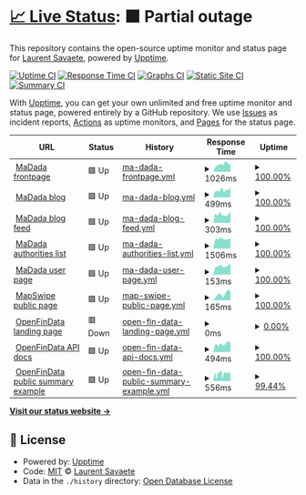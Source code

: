 # [📈 Live Status](https://laurentS.github.io/myupptime): <!--live status--> **🟧 Partial outage**

This repository contains the open-source uptime monitor and status page for [Laurent Savaete](https://openfindata.io), powered by [Upptime](https://github.com/upptime/upptime).

[![Uptime CI](https://github.com/laurentS/myupptime/workflows/Uptime%20CI/badge.svg)](https://github.com/laurentS/myupptime/actions?query=workflow%3A%22Uptime+CI%22)
[![Response Time CI](https://github.com/laurentS/myupptime/workflows/Response%20Time%20CI/badge.svg)](https://github.com/laurentS/myupptime/actions?query=workflow%3A%22Response+Time+CI%22)
[![Graphs CI](https://github.com/laurentS/myupptime/workflows/Graphs%20CI/badge.svg)](https://github.com/laurentS/myupptime/actions?query=workflow%3A%22Graphs+CI%22)
[![Static Site CI](https://github.com/laurentS/myupptime/workflows/Static%20Site%20CI/badge.svg)](https://github.com/laurentS/myupptime/actions?query=workflow%3A%22Static+Site+CI%22)
[![Summary CI](https://github.com/laurentS/myupptime/workflows/Summary%20CI/badge.svg)](https://github.com/laurentS/myupptime/actions?query=workflow%3A%22Summary+CI%22)

With [Upptime](https://upptime.js.org), you can get your own unlimited and free uptime monitor and status page, powered entirely by a GitHub repository. We use [Issues](https://github.com/laurentS/myupptime/issues) as incident reports, [Actions](https://github.com/laurentS/myupptime/actions) as uptime monitors, and [Pages](https://laurentS.github.io/myupptime) for the status page.

<!--start: status pages-->
<!-- This summary is generated by Upptime (https://github.com/upptime/upptime) -->
<!-- Do not edit this manually, your changes will be overwritten -->
<!-- prettier-ignore -->
| URL | Status | History | Response Time | Uptime |
| --- | ------ | ------- | ------------- | ------ |
| <img alt="" src="https://favicons.githubusercontent.com/madada.fr" height="13"> [MaDada frontpage](https://madada.fr) | 🟩 Up | [ma-dada-frontpage.yml](https://github.com/laurentS/myupptime/commits/HEAD/history/ma-dada-frontpage.yml) | <details><summary><img alt="Response time graph" src="./graphs/ma-dada-frontpage/response-time-week.png" height="20"> 1026ms</summary><br><a href="https://laurentS.github.io/myupptime/history/ma-dada-frontpage"><img alt="Response time 1016" src="https://img.shields.io/endpoint?url=https%3A%2F%2Fraw.githubusercontent.com%2FlaurentS%2Fmyupptime%2FHEAD%2Fapi%2Fma-dada-frontpage%2Fresponse-time.json"></a><br><a href="https://laurentS.github.io/myupptime/history/ma-dada-frontpage"><img alt="24-hour response time 952" src="https://img.shields.io/endpoint?url=https%3A%2F%2Fraw.githubusercontent.com%2FlaurentS%2Fmyupptime%2FHEAD%2Fapi%2Fma-dada-frontpage%2Fresponse-time-day.json"></a><br><a href="https://laurentS.github.io/myupptime/history/ma-dada-frontpage"><img alt="7-day response time 1026" src="https://img.shields.io/endpoint?url=https%3A%2F%2Fraw.githubusercontent.com%2FlaurentS%2Fmyupptime%2FHEAD%2Fapi%2Fma-dada-frontpage%2Fresponse-time-week.json"></a><br><a href="https://laurentS.github.io/myupptime/history/ma-dada-frontpage"><img alt="30-day response time 1186" src="https://img.shields.io/endpoint?url=https%3A%2F%2Fraw.githubusercontent.com%2FlaurentS%2Fmyupptime%2FHEAD%2Fapi%2Fma-dada-frontpage%2Fresponse-time-month.json"></a><br><a href="https://laurentS.github.io/myupptime/history/ma-dada-frontpage"><img alt="1-year response time 1016" src="https://img.shields.io/endpoint?url=https%3A%2F%2Fraw.githubusercontent.com%2FlaurentS%2Fmyupptime%2FHEAD%2Fapi%2Fma-dada-frontpage%2Fresponse-time-year.json"></a></details> | <details><summary><a href="https://laurentS.github.io/myupptime/history/ma-dada-frontpage">100.00%</a></summary><a href="https://laurentS.github.io/myupptime/history/ma-dada-frontpage"><img alt="All-time uptime 99.90%" src="https://img.shields.io/endpoint?url=https%3A%2F%2Fraw.githubusercontent.com%2FlaurentS%2Fmyupptime%2FHEAD%2Fapi%2Fma-dada-frontpage%2Fuptime.json"></a><br><a href="https://laurentS.github.io/myupptime/history/ma-dada-frontpage"><img alt="24-hour uptime 100.00%" src="https://img.shields.io/endpoint?url=https%3A%2F%2Fraw.githubusercontent.com%2FlaurentS%2Fmyupptime%2FHEAD%2Fapi%2Fma-dada-frontpage%2Fuptime-day.json"></a><br><a href="https://laurentS.github.io/myupptime/history/ma-dada-frontpage"><img alt="7-day uptime 100.00%" src="https://img.shields.io/endpoint?url=https%3A%2F%2Fraw.githubusercontent.com%2FlaurentS%2Fmyupptime%2FHEAD%2Fapi%2Fma-dada-frontpage%2Fuptime-week.json"></a><br><a href="https://laurentS.github.io/myupptime/history/ma-dada-frontpage"><img alt="30-day uptime 100.00%" src="https://img.shields.io/endpoint?url=https%3A%2F%2Fraw.githubusercontent.com%2FlaurentS%2Fmyupptime%2FHEAD%2Fapi%2Fma-dada-frontpage%2Fuptime-month.json"></a><br><a href="https://laurentS.github.io/myupptime/history/ma-dada-frontpage"><img alt="1-year uptime 99.90%" src="https://img.shields.io/endpoint?url=https%3A%2F%2Fraw.githubusercontent.com%2FlaurentS%2Fmyupptime%2FHEAD%2Fapi%2Fma-dada-frontpage%2Fuptime-year.json"></a></details>
| <img alt="" src="https://favicons.githubusercontent.com/blog.madada.fr" height="13"> [MaDada blog](https://blog.madada.fr) | 🟩 Up | [ma-dada-blog.yml](https://github.com/laurentS/myupptime/commits/HEAD/history/ma-dada-blog.yml) | <details><summary><img alt="Response time graph" src="./graphs/ma-dada-blog/response-time-week.png" height="20"> 499ms</summary><br><a href="https://laurentS.github.io/myupptime/history/ma-dada-blog"><img alt="Response time 630" src="https://img.shields.io/endpoint?url=https%3A%2F%2Fraw.githubusercontent.com%2FlaurentS%2Fmyupptime%2FHEAD%2Fapi%2Fma-dada-blog%2Fresponse-time.json"></a><br><a href="https://laurentS.github.io/myupptime/history/ma-dada-blog"><img alt="24-hour response time 702" src="https://img.shields.io/endpoint?url=https%3A%2F%2Fraw.githubusercontent.com%2FlaurentS%2Fmyupptime%2FHEAD%2Fapi%2Fma-dada-blog%2Fresponse-time-day.json"></a><br><a href="https://laurentS.github.io/myupptime/history/ma-dada-blog"><img alt="7-day response time 499" src="https://img.shields.io/endpoint?url=https%3A%2F%2Fraw.githubusercontent.com%2FlaurentS%2Fmyupptime%2FHEAD%2Fapi%2Fma-dada-blog%2Fresponse-time-week.json"></a><br><a href="https://laurentS.github.io/myupptime/history/ma-dada-blog"><img alt="30-day response time 599" src="https://img.shields.io/endpoint?url=https%3A%2F%2Fraw.githubusercontent.com%2FlaurentS%2Fmyupptime%2FHEAD%2Fapi%2Fma-dada-blog%2Fresponse-time-month.json"></a><br><a href="https://laurentS.github.io/myupptime/history/ma-dada-blog"><img alt="1-year response time 630" src="https://img.shields.io/endpoint?url=https%3A%2F%2Fraw.githubusercontent.com%2FlaurentS%2Fmyupptime%2FHEAD%2Fapi%2Fma-dada-blog%2Fresponse-time-year.json"></a></details> | <details><summary><a href="https://laurentS.github.io/myupptime/history/ma-dada-blog">100.00%</a></summary><a href="https://laurentS.github.io/myupptime/history/ma-dada-blog"><img alt="All-time uptime 99.97%" src="https://img.shields.io/endpoint?url=https%3A%2F%2Fraw.githubusercontent.com%2FlaurentS%2Fmyupptime%2FHEAD%2Fapi%2Fma-dada-blog%2Fuptime.json"></a><br><a href="https://laurentS.github.io/myupptime/history/ma-dada-blog"><img alt="24-hour uptime 100.00%" src="https://img.shields.io/endpoint?url=https%3A%2F%2Fraw.githubusercontent.com%2FlaurentS%2Fmyupptime%2FHEAD%2Fapi%2Fma-dada-blog%2Fuptime-day.json"></a><br><a href="https://laurentS.github.io/myupptime/history/ma-dada-blog"><img alt="7-day uptime 100.00%" src="https://img.shields.io/endpoint?url=https%3A%2F%2Fraw.githubusercontent.com%2FlaurentS%2Fmyupptime%2FHEAD%2Fapi%2Fma-dada-blog%2Fuptime-week.json"></a><br><a href="https://laurentS.github.io/myupptime/history/ma-dada-blog"><img alt="30-day uptime 100.00%" src="https://img.shields.io/endpoint?url=https%3A%2F%2Fraw.githubusercontent.com%2FlaurentS%2Fmyupptime%2FHEAD%2Fapi%2Fma-dada-blog%2Fuptime-month.json"></a><br><a href="https://laurentS.github.io/myupptime/history/ma-dada-blog"><img alt="1-year uptime 99.97%" src="https://img.shields.io/endpoint?url=https%3A%2F%2Fraw.githubusercontent.com%2FlaurentS%2Fmyupptime%2FHEAD%2Fapi%2Fma-dada-blog%2Fuptime-year.json"></a></details>
| <img alt="" src="https://favicons.githubusercontent.com/madada-team.gitlab.io" height="13"> [MaDada blog feed](https://madada-team.gitlab.io/site/feed.xml?lang=fr-FR) | 🟩 Up | [ma-dada-blog-feed.yml](https://github.com/laurentS/myupptime/commits/HEAD/history/ma-dada-blog-feed.yml) | <details><summary><img alt="Response time graph" src="./graphs/ma-dada-blog-feed/response-time-week.png" height="20"> 303ms</summary><br><a href="https://laurentS.github.io/myupptime/history/ma-dada-blog-feed"><img alt="Response time 698" src="https://img.shields.io/endpoint?url=https%3A%2F%2Fraw.githubusercontent.com%2FlaurentS%2Fmyupptime%2FHEAD%2Fapi%2Fma-dada-blog-feed%2Fresponse-time.json"></a><br><a href="https://laurentS.github.io/myupptime/history/ma-dada-blog-feed"><img alt="24-hour response time 395" src="https://img.shields.io/endpoint?url=https%3A%2F%2Fraw.githubusercontent.com%2FlaurentS%2Fmyupptime%2FHEAD%2Fapi%2Fma-dada-blog-feed%2Fresponse-time-day.json"></a><br><a href="https://laurentS.github.io/myupptime/history/ma-dada-blog-feed"><img alt="7-day response time 303" src="https://img.shields.io/endpoint?url=https%3A%2F%2Fraw.githubusercontent.com%2FlaurentS%2Fmyupptime%2FHEAD%2Fapi%2Fma-dada-blog-feed%2Fresponse-time-week.json"></a><br><a href="https://laurentS.github.io/myupptime/history/ma-dada-blog-feed"><img alt="30-day response time 357" src="https://img.shields.io/endpoint?url=https%3A%2F%2Fraw.githubusercontent.com%2FlaurentS%2Fmyupptime%2FHEAD%2Fapi%2Fma-dada-blog-feed%2Fresponse-time-month.json"></a><br><a href="https://laurentS.github.io/myupptime/history/ma-dada-blog-feed"><img alt="1-year response time 698" src="https://img.shields.io/endpoint?url=https%3A%2F%2Fraw.githubusercontent.com%2FlaurentS%2Fmyupptime%2FHEAD%2Fapi%2Fma-dada-blog-feed%2Fresponse-time-year.json"></a></details> | <details><summary><a href="https://laurentS.github.io/myupptime/history/ma-dada-blog-feed">100.00%</a></summary><a href="https://laurentS.github.io/myupptime/history/ma-dada-blog-feed"><img alt="All-time uptime 99.94%" src="https://img.shields.io/endpoint?url=https%3A%2F%2Fraw.githubusercontent.com%2FlaurentS%2Fmyupptime%2FHEAD%2Fapi%2Fma-dada-blog-feed%2Fuptime.json"></a><br><a href="https://laurentS.github.io/myupptime/history/ma-dada-blog-feed"><img alt="24-hour uptime 100.00%" src="https://img.shields.io/endpoint?url=https%3A%2F%2Fraw.githubusercontent.com%2FlaurentS%2Fmyupptime%2FHEAD%2Fapi%2Fma-dada-blog-feed%2Fuptime-day.json"></a><br><a href="https://laurentS.github.io/myupptime/history/ma-dada-blog-feed"><img alt="7-day uptime 100.00%" src="https://img.shields.io/endpoint?url=https%3A%2F%2Fraw.githubusercontent.com%2FlaurentS%2Fmyupptime%2FHEAD%2Fapi%2Fma-dada-blog-feed%2Fuptime-week.json"></a><br><a href="https://laurentS.github.io/myupptime/history/ma-dada-blog-feed"><img alt="30-day uptime 100.00%" src="https://img.shields.io/endpoint?url=https%3A%2F%2Fraw.githubusercontent.com%2FlaurentS%2Fmyupptime%2FHEAD%2Fapi%2Fma-dada-blog-feed%2Fuptime-month.json"></a><br><a href="https://laurentS.github.io/myupptime/history/ma-dada-blog-feed"><img alt="1-year uptime 99.94%" src="https://img.shields.io/endpoint?url=https%3A%2F%2Fraw.githubusercontent.com%2FlaurentS%2Fmyupptime%2FHEAD%2Fapi%2Fma-dada-blog-feed%2Fuptime-year.json"></a></details>
| <img alt="" src="https://favicons.githubusercontent.com/madada.fr" height="13"> [MaDada authorities list](https://madada.fr/body/list/all) | 🟩 Up | [ma-dada-authorities-list.yml](https://github.com/laurentS/myupptime/commits/HEAD/history/ma-dada-authorities-list.yml) | <details><summary><img alt="Response time graph" src="./graphs/ma-dada-authorities-list/response-time-week.png" height="20"> 1506ms</summary><br><a href="https://laurentS.github.io/myupptime/history/ma-dada-authorities-list"><img alt="Response time 1554" src="https://img.shields.io/endpoint?url=https%3A%2F%2Fraw.githubusercontent.com%2FlaurentS%2Fmyupptime%2FHEAD%2Fapi%2Fma-dada-authorities-list%2Fresponse-time.json"></a><br><a href="https://laurentS.github.io/myupptime/history/ma-dada-authorities-list"><img alt="24-hour response time 1632" src="https://img.shields.io/endpoint?url=https%3A%2F%2Fraw.githubusercontent.com%2FlaurentS%2Fmyupptime%2FHEAD%2Fapi%2Fma-dada-authorities-list%2Fresponse-time-day.json"></a><br><a href="https://laurentS.github.io/myupptime/history/ma-dada-authorities-list"><img alt="7-day response time 1506" src="https://img.shields.io/endpoint?url=https%3A%2F%2Fraw.githubusercontent.com%2FlaurentS%2Fmyupptime%2FHEAD%2Fapi%2Fma-dada-authorities-list%2Fresponse-time-week.json"></a><br><a href="https://laurentS.github.io/myupptime/history/ma-dada-authorities-list"><img alt="30-day response time 1483" src="https://img.shields.io/endpoint?url=https%3A%2F%2Fraw.githubusercontent.com%2FlaurentS%2Fmyupptime%2FHEAD%2Fapi%2Fma-dada-authorities-list%2Fresponse-time-month.json"></a><br><a href="https://laurentS.github.io/myupptime/history/ma-dada-authorities-list"><img alt="1-year response time 1554" src="https://img.shields.io/endpoint?url=https%3A%2F%2Fraw.githubusercontent.com%2FlaurentS%2Fmyupptime%2FHEAD%2Fapi%2Fma-dada-authorities-list%2Fresponse-time-year.json"></a></details> | <details><summary><a href="https://laurentS.github.io/myupptime/history/ma-dada-authorities-list">100.00%</a></summary><a href="https://laurentS.github.io/myupptime/history/ma-dada-authorities-list"><img alt="All-time uptime 99.90%" src="https://img.shields.io/endpoint?url=https%3A%2F%2Fraw.githubusercontent.com%2FlaurentS%2Fmyupptime%2FHEAD%2Fapi%2Fma-dada-authorities-list%2Fuptime.json"></a><br><a href="https://laurentS.github.io/myupptime/history/ma-dada-authorities-list"><img alt="24-hour uptime 100.00%" src="https://img.shields.io/endpoint?url=https%3A%2F%2Fraw.githubusercontent.com%2FlaurentS%2Fmyupptime%2FHEAD%2Fapi%2Fma-dada-authorities-list%2Fuptime-day.json"></a><br><a href="https://laurentS.github.io/myupptime/history/ma-dada-authorities-list"><img alt="7-day uptime 100.00%" src="https://img.shields.io/endpoint?url=https%3A%2F%2Fraw.githubusercontent.com%2FlaurentS%2Fmyupptime%2FHEAD%2Fapi%2Fma-dada-authorities-list%2Fuptime-week.json"></a><br><a href="https://laurentS.github.io/myupptime/history/ma-dada-authorities-list"><img alt="30-day uptime 100.00%" src="https://img.shields.io/endpoint?url=https%3A%2F%2Fraw.githubusercontent.com%2FlaurentS%2Fmyupptime%2FHEAD%2Fapi%2Fma-dada-authorities-list%2Fuptime-month.json"></a><br><a href="https://laurentS.github.io/myupptime/history/ma-dada-authorities-list"><img alt="1-year uptime 99.90%" src="https://img.shields.io/endpoint?url=https%3A%2F%2Fraw.githubusercontent.com%2FlaurentS%2Fmyupptime%2FHEAD%2Fapi%2Fma-dada-authorities-list%2Fuptime-year.json"></a></details>
| <img alt="" src="https://favicons.githubusercontent.com/madada.fr" height="13"> [MaDada user page](https://madada.fr/user/laurent_savaete) | 🟩 Up | [ma-dada-user-page.yml](https://github.com/laurentS/myupptime/commits/HEAD/history/ma-dada-user-page.yml) | <details><summary><img alt="Response time graph" src="./graphs/ma-dada-user-page/response-time-week.png" height="20"> 153ms</summary><br><a href="https://laurentS.github.io/myupptime/history/ma-dada-user-page"><img alt="Response time 166" src="https://img.shields.io/endpoint?url=https%3A%2F%2Fraw.githubusercontent.com%2FlaurentS%2Fmyupptime%2FHEAD%2Fapi%2Fma-dada-user-page%2Fresponse-time.json"></a><br><a href="https://laurentS.github.io/myupptime/history/ma-dada-user-page"><img alt="24-hour response time 191" src="https://img.shields.io/endpoint?url=https%3A%2F%2Fraw.githubusercontent.com%2FlaurentS%2Fmyupptime%2FHEAD%2Fapi%2Fma-dada-user-page%2Fresponse-time-day.json"></a><br><a href="https://laurentS.github.io/myupptime/history/ma-dada-user-page"><img alt="7-day response time 153" src="https://img.shields.io/endpoint?url=https%3A%2F%2Fraw.githubusercontent.com%2FlaurentS%2Fmyupptime%2FHEAD%2Fapi%2Fma-dada-user-page%2Fresponse-time-week.json"></a><br><a href="https://laurentS.github.io/myupptime/history/ma-dada-user-page"><img alt="30-day response time 164" src="https://img.shields.io/endpoint?url=https%3A%2F%2Fraw.githubusercontent.com%2FlaurentS%2Fmyupptime%2FHEAD%2Fapi%2Fma-dada-user-page%2Fresponse-time-month.json"></a><br><a href="https://laurentS.github.io/myupptime/history/ma-dada-user-page"><img alt="1-year response time 166" src="https://img.shields.io/endpoint?url=https%3A%2F%2Fraw.githubusercontent.com%2FlaurentS%2Fmyupptime%2FHEAD%2Fapi%2Fma-dada-user-page%2Fresponse-time-year.json"></a></details> | <details><summary><a href="https://laurentS.github.io/myupptime/history/ma-dada-user-page">100.00%</a></summary><a href="https://laurentS.github.io/myupptime/history/ma-dada-user-page"><img alt="All-time uptime 99.90%" src="https://img.shields.io/endpoint?url=https%3A%2F%2Fraw.githubusercontent.com%2FlaurentS%2Fmyupptime%2FHEAD%2Fapi%2Fma-dada-user-page%2Fuptime.json"></a><br><a href="https://laurentS.github.io/myupptime/history/ma-dada-user-page"><img alt="24-hour uptime 100.00%" src="https://img.shields.io/endpoint?url=https%3A%2F%2Fraw.githubusercontent.com%2FlaurentS%2Fmyupptime%2FHEAD%2Fapi%2Fma-dada-user-page%2Fuptime-day.json"></a><br><a href="https://laurentS.github.io/myupptime/history/ma-dada-user-page"><img alt="7-day uptime 100.00%" src="https://img.shields.io/endpoint?url=https%3A%2F%2Fraw.githubusercontent.com%2FlaurentS%2Fmyupptime%2FHEAD%2Fapi%2Fma-dada-user-page%2Fuptime-week.json"></a><br><a href="https://laurentS.github.io/myupptime/history/ma-dada-user-page"><img alt="30-day uptime 100.00%" src="https://img.shields.io/endpoint?url=https%3A%2F%2Fraw.githubusercontent.com%2FlaurentS%2Fmyupptime%2FHEAD%2Fapi%2Fma-dada-user-page%2Fuptime-month.json"></a><br><a href="https://laurentS.github.io/myupptime/history/ma-dada-user-page"><img alt="1-year uptime 99.90%" src="https://img.shields.io/endpoint?url=https%3A%2F%2Fraw.githubusercontent.com%2FlaurentS%2Fmyupptime%2FHEAD%2Fapi%2Fma-dada-user-page%2Fuptime-year.json"></a></details>
| <img alt="" src="https://favicons.githubusercontent.com/mapswipe.org" height="13"> [MapSwipe public page](https://mapswipe.org) | 🟩 Up | [map-swipe-public-page.yml](https://github.com/laurentS/myupptime/commits/HEAD/history/map-swipe-public-page.yml) | <details><summary><img alt="Response time graph" src="./graphs/map-swipe-public-page/response-time-week.png" height="20"> 165ms</summary><br><a href="https://laurentS.github.io/myupptime/history/map-swipe-public-page"><img alt="Response time 201" src="https://img.shields.io/endpoint?url=https%3A%2F%2Fraw.githubusercontent.com%2FlaurentS%2Fmyupptime%2FHEAD%2Fapi%2Fmap-swipe-public-page%2Fresponse-time.json"></a><br><a href="https://laurentS.github.io/myupptime/history/map-swipe-public-page"><img alt="24-hour response time 218" src="https://img.shields.io/endpoint?url=https%3A%2F%2Fraw.githubusercontent.com%2FlaurentS%2Fmyupptime%2FHEAD%2Fapi%2Fmap-swipe-public-page%2Fresponse-time-day.json"></a><br><a href="https://laurentS.github.io/myupptime/history/map-swipe-public-page"><img alt="7-day response time 165" src="https://img.shields.io/endpoint?url=https%3A%2F%2Fraw.githubusercontent.com%2FlaurentS%2Fmyupptime%2FHEAD%2Fapi%2Fmap-swipe-public-page%2Fresponse-time-week.json"></a><br><a href="https://laurentS.github.io/myupptime/history/map-swipe-public-page"><img alt="30-day response time 224" src="https://img.shields.io/endpoint?url=https%3A%2F%2Fraw.githubusercontent.com%2FlaurentS%2Fmyupptime%2FHEAD%2Fapi%2Fmap-swipe-public-page%2Fresponse-time-month.json"></a><br><a href="https://laurentS.github.io/myupptime/history/map-swipe-public-page"><img alt="1-year response time 201" src="https://img.shields.io/endpoint?url=https%3A%2F%2Fraw.githubusercontent.com%2FlaurentS%2Fmyupptime%2FHEAD%2Fapi%2Fmap-swipe-public-page%2Fresponse-time-year.json"></a></details> | <details><summary><a href="https://laurentS.github.io/myupptime/history/map-swipe-public-page">100.00%</a></summary><a href="https://laurentS.github.io/myupptime/history/map-swipe-public-page"><img alt="All-time uptime 100.00%" src="https://img.shields.io/endpoint?url=https%3A%2F%2Fraw.githubusercontent.com%2FlaurentS%2Fmyupptime%2FHEAD%2Fapi%2Fmap-swipe-public-page%2Fuptime.json"></a><br><a href="https://laurentS.github.io/myupptime/history/map-swipe-public-page"><img alt="24-hour uptime 100.00%" src="https://img.shields.io/endpoint?url=https%3A%2F%2Fraw.githubusercontent.com%2FlaurentS%2Fmyupptime%2FHEAD%2Fapi%2Fmap-swipe-public-page%2Fuptime-day.json"></a><br><a href="https://laurentS.github.io/myupptime/history/map-swipe-public-page"><img alt="7-day uptime 100.00%" src="https://img.shields.io/endpoint?url=https%3A%2F%2Fraw.githubusercontent.com%2FlaurentS%2Fmyupptime%2FHEAD%2Fapi%2Fmap-swipe-public-page%2Fuptime-week.json"></a><br><a href="https://laurentS.github.io/myupptime/history/map-swipe-public-page"><img alt="30-day uptime 100.00%" src="https://img.shields.io/endpoint?url=https%3A%2F%2Fraw.githubusercontent.com%2FlaurentS%2Fmyupptime%2FHEAD%2Fapi%2Fmap-swipe-public-page%2Fuptime-month.json"></a><br><a href="https://laurentS.github.io/myupptime/history/map-swipe-public-page"><img alt="1-year uptime 100.00%" src="https://img.shields.io/endpoint?url=https%3A%2F%2Fraw.githubusercontent.com%2FlaurentS%2Fmyupptime%2FHEAD%2Fapi%2Fmap-swipe-public-page%2Fuptime-year.json"></a></details>
| <img alt="" src="https://favicons.githubusercontent.com/openfindata.io" height="13"> [OpenFinData landing page](https://openfindata.io) | 🟥 Down | [open-fin-data-landing-page.yml](https://github.com/laurentS/myupptime/commits/HEAD/history/open-fin-data-landing-page.yml) | <details><summary><img alt="Response time graph" src="./graphs/open-fin-data-landing-page/response-time-week.png" height="20"> 0ms</summary><br><a href="https://laurentS.github.io/myupptime/history/open-fin-data-landing-page"><img alt="Response time 577" src="https://img.shields.io/endpoint?url=https%3A%2F%2Fraw.githubusercontent.com%2FlaurentS%2Fmyupptime%2FHEAD%2Fapi%2Fopen-fin-data-landing-page%2Fresponse-time.json"></a><br><a href="https://laurentS.github.io/myupptime/history/open-fin-data-landing-page"><img alt="24-hour response time 0" src="https://img.shields.io/endpoint?url=https%3A%2F%2Fraw.githubusercontent.com%2FlaurentS%2Fmyupptime%2FHEAD%2Fapi%2Fopen-fin-data-landing-page%2Fresponse-time-day.json"></a><br><a href="https://laurentS.github.io/myupptime/history/open-fin-data-landing-page"><img alt="7-day response time 0" src="https://img.shields.io/endpoint?url=https%3A%2F%2Fraw.githubusercontent.com%2FlaurentS%2Fmyupptime%2FHEAD%2Fapi%2Fopen-fin-data-landing-page%2Fresponse-time-week.json"></a><br><a href="https://laurentS.github.io/myupptime/history/open-fin-data-landing-page"><img alt="30-day response time 0" src="https://img.shields.io/endpoint?url=https%3A%2F%2Fraw.githubusercontent.com%2FlaurentS%2Fmyupptime%2FHEAD%2Fapi%2Fopen-fin-data-landing-page%2Fresponse-time-month.json"></a><br><a href="https://laurentS.github.io/myupptime/history/open-fin-data-landing-page"><img alt="1-year response time 577" src="https://img.shields.io/endpoint?url=https%3A%2F%2Fraw.githubusercontent.com%2FlaurentS%2Fmyupptime%2FHEAD%2Fapi%2Fopen-fin-data-landing-page%2Fresponse-time-year.json"></a></details> | <details><summary><a href="https://laurentS.github.io/myupptime/history/open-fin-data-landing-page">0.00%</a></summary><a href="https://laurentS.github.io/myupptime/history/open-fin-data-landing-page"><img alt="All-time uptime 77.53%" src="https://img.shields.io/endpoint?url=https%3A%2F%2Fraw.githubusercontent.com%2FlaurentS%2Fmyupptime%2FHEAD%2Fapi%2Fopen-fin-data-landing-page%2Fuptime.json"></a><br><a href="https://laurentS.github.io/myupptime/history/open-fin-data-landing-page"><img alt="24-hour uptime 0.00%" src="https://img.shields.io/endpoint?url=https%3A%2F%2Fraw.githubusercontent.com%2FlaurentS%2Fmyupptime%2FHEAD%2Fapi%2Fopen-fin-data-landing-page%2Fuptime-day.json"></a><br><a href="https://laurentS.github.io/myupptime/history/open-fin-data-landing-page"><img alt="7-day uptime 0.00%" src="https://img.shields.io/endpoint?url=https%3A%2F%2Fraw.githubusercontent.com%2FlaurentS%2Fmyupptime%2FHEAD%2Fapi%2Fopen-fin-data-landing-page%2Fuptime-week.json"></a><br><a href="https://laurentS.github.io/myupptime/history/open-fin-data-landing-page"><img alt="30-day uptime 1.38%" src="https://img.shields.io/endpoint?url=https%3A%2F%2Fraw.githubusercontent.com%2FlaurentS%2Fmyupptime%2FHEAD%2Fapi%2Fopen-fin-data-landing-page%2Fuptime-month.json"></a><br><a href="https://laurentS.github.io/myupptime/history/open-fin-data-landing-page"><img alt="1-year uptime 77.53%" src="https://img.shields.io/endpoint?url=https%3A%2F%2Fraw.githubusercontent.com%2FlaurentS%2Fmyupptime%2FHEAD%2Fapi%2Fopen-fin-data-landing-page%2Fuptime-year.json"></a></details>
| <img alt="" src="https://favicons.githubusercontent.com/api.openfindata.io" height="13"> [OpenFinData API docs](https://api.openfindata.io/docs) | 🟩 Up | [open-fin-data-api-docs.yml](https://github.com/laurentS/myupptime/commits/HEAD/history/open-fin-data-api-docs.yml) | <details><summary><img alt="Response time graph" src="./graphs/open-fin-data-api-docs/response-time-week.png" height="20"> 494ms</summary><br><a href="https://laurentS.github.io/myupptime/history/open-fin-data-api-docs"><img alt="Response time 543" src="https://img.shields.io/endpoint?url=https%3A%2F%2Fraw.githubusercontent.com%2FlaurentS%2Fmyupptime%2FHEAD%2Fapi%2Fopen-fin-data-api-docs%2Fresponse-time.json"></a><br><a href="https://laurentS.github.io/myupptime/history/open-fin-data-api-docs"><img alt="24-hour response time 558" src="https://img.shields.io/endpoint?url=https%3A%2F%2Fraw.githubusercontent.com%2FlaurentS%2Fmyupptime%2FHEAD%2Fapi%2Fopen-fin-data-api-docs%2Fresponse-time-day.json"></a><br><a href="https://laurentS.github.io/myupptime/history/open-fin-data-api-docs"><img alt="7-day response time 494" src="https://img.shields.io/endpoint?url=https%3A%2F%2Fraw.githubusercontent.com%2FlaurentS%2Fmyupptime%2FHEAD%2Fapi%2Fopen-fin-data-api-docs%2Fresponse-time-week.json"></a><br><a href="https://laurentS.github.io/myupptime/history/open-fin-data-api-docs"><img alt="30-day response time 540" src="https://img.shields.io/endpoint?url=https%3A%2F%2Fraw.githubusercontent.com%2FlaurentS%2Fmyupptime%2FHEAD%2Fapi%2Fopen-fin-data-api-docs%2Fresponse-time-month.json"></a><br><a href="https://laurentS.github.io/myupptime/history/open-fin-data-api-docs"><img alt="1-year response time 543" src="https://img.shields.io/endpoint?url=https%3A%2F%2Fraw.githubusercontent.com%2FlaurentS%2Fmyupptime%2FHEAD%2Fapi%2Fopen-fin-data-api-docs%2Fresponse-time-year.json"></a></details> | <details><summary><a href="https://laurentS.github.io/myupptime/history/open-fin-data-api-docs">100.00%</a></summary><a href="https://laurentS.github.io/myupptime/history/open-fin-data-api-docs"><img alt="All-time uptime 99.86%" src="https://img.shields.io/endpoint?url=https%3A%2F%2Fraw.githubusercontent.com%2FlaurentS%2Fmyupptime%2FHEAD%2Fapi%2Fopen-fin-data-api-docs%2Fuptime.json"></a><br><a href="https://laurentS.github.io/myupptime/history/open-fin-data-api-docs"><img alt="24-hour uptime 100.00%" src="https://img.shields.io/endpoint?url=https%3A%2F%2Fraw.githubusercontent.com%2FlaurentS%2Fmyupptime%2FHEAD%2Fapi%2Fopen-fin-data-api-docs%2Fuptime-day.json"></a><br><a href="https://laurentS.github.io/myupptime/history/open-fin-data-api-docs"><img alt="7-day uptime 100.00%" src="https://img.shields.io/endpoint?url=https%3A%2F%2Fraw.githubusercontent.com%2FlaurentS%2Fmyupptime%2FHEAD%2Fapi%2Fopen-fin-data-api-docs%2Fuptime-week.json"></a><br><a href="https://laurentS.github.io/myupptime/history/open-fin-data-api-docs"><img alt="30-day uptime 100.00%" src="https://img.shields.io/endpoint?url=https%3A%2F%2Fraw.githubusercontent.com%2FlaurentS%2Fmyupptime%2FHEAD%2Fapi%2Fopen-fin-data-api-docs%2Fuptime-month.json"></a><br><a href="https://laurentS.github.io/myupptime/history/open-fin-data-api-docs"><img alt="1-year uptime 99.86%" src="https://img.shields.io/endpoint?url=https%3A%2F%2Fraw.githubusercontent.com%2FlaurentS%2Fmyupptime%2FHEAD%2Fapi%2Fopen-fin-data-api-docs%2Fuptime-year.json"></a></details>
| <img alt="" src="https://favicons.githubusercontent.com/api.openfindata.io" height="13"> [OpenFinData public summary example](https://api.openfindata.io/api/v1/funds/summary_public/US47103E1221) | 🟩 Up | [open-fin-data-public-summary-example.yml](https://github.com/laurentS/myupptime/commits/HEAD/history/open-fin-data-public-summary-example.yml) | <details><summary><img alt="Response time graph" src="./graphs/open-fin-data-public-summary-example/response-time-week.png" height="20"> 556ms</summary><br><a href="https://laurentS.github.io/myupptime/history/open-fin-data-public-summary-example"><img alt="Response time 628" src="https://img.shields.io/endpoint?url=https%3A%2F%2Fraw.githubusercontent.com%2FlaurentS%2Fmyupptime%2FHEAD%2Fapi%2Fopen-fin-data-public-summary-example%2Fresponse-time.json"></a><br><a href="https://laurentS.github.io/myupptime/history/open-fin-data-public-summary-example"><img alt="24-hour response time 493" src="https://img.shields.io/endpoint?url=https%3A%2F%2Fraw.githubusercontent.com%2FlaurentS%2Fmyupptime%2FHEAD%2Fapi%2Fopen-fin-data-public-summary-example%2Fresponse-time-day.json"></a><br><a href="https://laurentS.github.io/myupptime/history/open-fin-data-public-summary-example"><img alt="7-day response time 556" src="https://img.shields.io/endpoint?url=https%3A%2F%2Fraw.githubusercontent.com%2FlaurentS%2Fmyupptime%2FHEAD%2Fapi%2Fopen-fin-data-public-summary-example%2Fresponse-time-week.json"></a><br><a href="https://laurentS.github.io/myupptime/history/open-fin-data-public-summary-example"><img alt="30-day response time 559" src="https://img.shields.io/endpoint?url=https%3A%2F%2Fraw.githubusercontent.com%2FlaurentS%2Fmyupptime%2FHEAD%2Fapi%2Fopen-fin-data-public-summary-example%2Fresponse-time-month.json"></a><br><a href="https://laurentS.github.io/myupptime/history/open-fin-data-public-summary-example"><img alt="1-year response time 628" src="https://img.shields.io/endpoint?url=https%3A%2F%2Fraw.githubusercontent.com%2FlaurentS%2Fmyupptime%2FHEAD%2Fapi%2Fopen-fin-data-public-summary-example%2Fresponse-time-year.json"></a></details> | <details><summary><a href="https://laurentS.github.io/myupptime/history/open-fin-data-public-summary-example">99.44%</a></summary><a href="https://laurentS.github.io/myupptime/history/open-fin-data-public-summary-example"><img alt="All-time uptime 99.75%" src="https://img.shields.io/endpoint?url=https%3A%2F%2Fraw.githubusercontent.com%2FlaurentS%2Fmyupptime%2FHEAD%2Fapi%2Fopen-fin-data-public-summary-example%2Fuptime.json"></a><br><a href="https://laurentS.github.io/myupptime/history/open-fin-data-public-summary-example"><img alt="24-hour uptime 99.37%" src="https://img.shields.io/endpoint?url=https%3A%2F%2Fraw.githubusercontent.com%2FlaurentS%2Fmyupptime%2FHEAD%2Fapi%2Fopen-fin-data-public-summary-example%2Fuptime-day.json"></a><br><a href="https://laurentS.github.io/myupptime/history/open-fin-data-public-summary-example"><img alt="7-day uptime 99.44%" src="https://img.shields.io/endpoint?url=https%3A%2F%2Fraw.githubusercontent.com%2FlaurentS%2Fmyupptime%2FHEAD%2Fapi%2Fopen-fin-data-public-summary-example%2Fuptime-week.json"></a><br><a href="https://laurentS.github.io/myupptime/history/open-fin-data-public-summary-example"><img alt="30-day uptime 99.69%" src="https://img.shields.io/endpoint?url=https%3A%2F%2Fraw.githubusercontent.com%2FlaurentS%2Fmyupptime%2FHEAD%2Fapi%2Fopen-fin-data-public-summary-example%2Fuptime-month.json"></a><br><a href="https://laurentS.github.io/myupptime/history/open-fin-data-public-summary-example"><img alt="1-year uptime 99.75%" src="https://img.shields.io/endpoint?url=https%3A%2F%2Fraw.githubusercontent.com%2FlaurentS%2Fmyupptime%2FHEAD%2Fapi%2Fopen-fin-data-public-summary-example%2Fuptime-year.json"></a></details>

<!--end: status pages-->

[**Visit our status website →**](https://laurentS.github.io/myupptime)

## 📄 License

- Powered by: [Upptime](https://github.com/upptime/upptime)
- Code: [MIT](./LICENSE) © [Laurent Savaete](https://openfindata.io)
- Data in the `./history` directory: [Open Database License](https://opendatacommons.org/licenses/odbl/1-0/)
